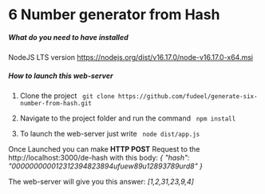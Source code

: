 
# 6 Number generator from Hash

##### What do you need to have installed
NodeJS LTS version
https://nodejs.org/dist/v16.17.0/node-v16.17.0-x64.msi


##### How to launch this web-server

1. Clone the project
``` git clone https://github.com/fudeel/generate-six-number-from-hash.git```

2. Navigate to the project folder and run the command
``` npm install```
3. To launch the web-server just write 
``` node dist/app.js```


Once Launched you can make **HTTP POST** Request to the http://localhost:3000/de-hash with this body:
*{
	"hash": "000000000012312394823894ufuew89u12893789urd8"
}*

The web-server will give you this answer: *[1,2,31,23,9,4]*


